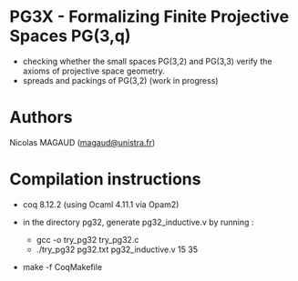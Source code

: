 # PG3X - Formalizing Finite Projective Spaces PG(3,q)
   
  - checking whether the small spaces PG(3,2) and PG(3,3) verify the axioms of projective space geometry. 
  - spreads and packings of PG(3,2) (work in progress)

# Authors
Nicolas MAGAUD (magaud@unistra.fr)

# Compilation instructions
  - coq 8.12.2 (using Ocaml 4.11.1 via Opam2)
  - in the directory pg32, generate pg32_inductive.v by running :

    * gcc -o try_pg32 try_pg32.c
    * ./try_pg32 pg32.txt pg32_inductive.v 15 35

- make -f CoqMakefile
